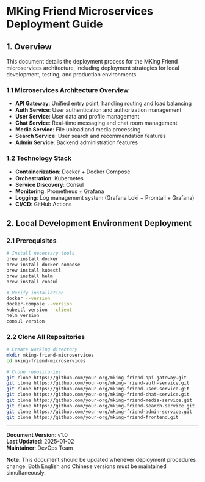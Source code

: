 # MKing Friend Microservices Deployment Guide

## 1. Overview

This document details the deployment process for the MKing Friend microservices architecture, including deployment strategies for local development, testing, and production environments.

### 1.1 Microservices Architecture Overview

- **API Gateway**: Unified entry point, handling routing and load balancing
- **Auth Service**: User authentication and authorization management
- **User Service**: User data and profile management
- **Chat Service**: Real-time messaging and chat room management
- **Media Service**: File upload and media processing
- **Search Service**: User search and recommendation features
- **Admin Service**: Backend administration features

### 1.2 Technology Stack

- **Containerization**: Docker + Docker Compose
- **Orchestration**: Kubernetes
- **Service Discovery**: Consul
- **Monitoring**: Prometheus + Grafana
- **Logging**: Log management system (Grafana Loki + Promtail + Grafana)
- **CI/CD**: GitHub Actions

## 2. Local Development Environment Deployment

### 2.1 Prerequisites

```bash
# Install necessary tools
brew install docker
brew install docker-compose
brew install kubectl
brew install helm
brew install consul

# Verify installation
docker --version
docker-compose --version
kubectl version --client
helm version
consul version
```

### 2.2 Clone All Repositories

```bash
# Create working directory
mkdir mking-friend-microservices
cd mking-friend-microservices

# Clone repositories
git clone https://github.com/your-org/mking-friend-api-gateway.git
git clone https://github.com/your-org/mking-friend-auth-service.git
git clone https://github.com/your-org/mking-friend-user-service.git
git clone https://github.com/your-org/mking-friend-chat-service.git
git clone https://github.com/your-org/mking-friend-media-service.git
git clone https://github.com/your-org/mking-friend-search-service.git
git clone https://github.com/your-org/mking-friend-admin-service.git
git clone https://github.com/your-org/mking-friend-frontend.git
```

---

**Document Version**: v1.0  
**Last Updated**: 2025-01-02  
**Maintainer**: DevOps Team

**Note**: This document should be updated whenever deployment procedures change. Both English and Chinese versions must be maintained simultaneously.